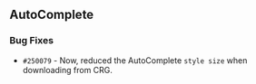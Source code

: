 ## AutoComplete

### Bug Fixes

- `#250079` - Now, reduced the AutoComplete `style size` when downloading from CRG.
